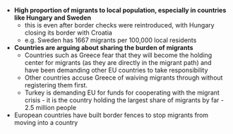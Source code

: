 - **High proportion of migrants to local population, especially in countries like Hungary and Sweden**
	- this is even after border checks were reintroduced, with Hungary closing its border with Croatia
	- e.g. Sweden has 1667 migrants per 100,000 local residents
- **Countries are arguing about sharing the burden of migrants**
	- Countries such as Greece fear that they will become the holding center for migrants (as they are directly in the migrant path) and have been demanding other EU countries to take responsibility
	- Other countries accuse Greece of waiving migrants through without registering them first.
	- Turkey is demanding EU for funds for cooperating with the migrant crisis - it is the country holding the largest share of migrants by far - 2.5 million people
- European countries have built border fences to stop migrants from moving into a country